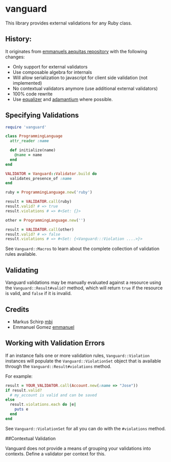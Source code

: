 vanguard
========

This library provides external validations for any Ruby class.

History:
--------

It originates from [emmanuels aequitas repository](https://github.com/emmanuel/vanguard)
with the following changes:

* Only support for external validators
* Use composable algebra for internals
* Will allow serialization to javascript for client side validation (not implemented)
* No contextual validators anymore (use additional external validators)
* 100% code rewrite
* Use [equalizer](https://github.com/dkubb/equalizer) and [adamantium](https://github.com/dkubb/adamantium) where possible.

## Specifying Validations

```ruby
require 'vanguard'

class ProgrammingLanguage
  attr_reader :name

  def initialize(name)
    @name = name
  end
end

VALIDATOR = Vanguard::Validator.build do
  validates_presence_of :name
end

ruby = ProgrammingLanguage.new('ruby')

result = VALIDATOR.call(ruby)
result.valid? # => true
result.violations # => #<Set: {}>

other = ProgrammingLanguage.new('')

result = VALIDATOR.call(other)
result.valid? # => false
result.violations # => #<Set: {<Vanguard:::Violation ....>}>
```

See `Vanguard::Macros` to learn about the complete collection of validation rules available.

## Validating

Vanguard validations may be manually evaluated against a resource using the
`Vanguard::Result#valid?` method, which will return `true` if the resource is valid, and `false` if it is invalid.

## Credits

* Markus Schirp [mbj](https://github.com/mbj)
* Emmanuel Gomez [emmanuel](https://github.com/emmanuel)

## Working with Validation Errors

If an instance fails one or more validation rules, `Vanguard::Violation` instances
will populate the `Vanguard::ViolationSet` object that is available through
the `Vanguard::Result#violations` method.

For example:

```ruby
result = YOUR_VALIDATOR.call(Account.new(:name => "Jose"))
if result.valid?
  # my_account is valid and can be saved
else
  result.violations.each do |e|
    puts e
  end
end
```

See `Vanguard::ViolationSet` for all you can do with the `#violations` method.

##Contextual Validation

Vanguard does not provide a means of grouping your validations into
contexts. Define a validator per context for this.

